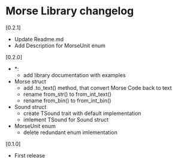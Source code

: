 # Morse Library changelog
[0.2.1]
* Update Readme.md
* Add Description for MorseUnit enum
   
[0.2.0]
* *:
    - add library documentation with examples
* Morse struct
    - add .to_text() method, that convert Morse Code back to text
    - rename from_str() to from_int_text()
    - rename from_bin() to from_int_bin()
* Sound struct
    - create TSound trait with default implementation
    - imlement TSound for Sound struct
* MorseUnit enum
    - delete redundant enum imlementation

[0.1.0]
* First release